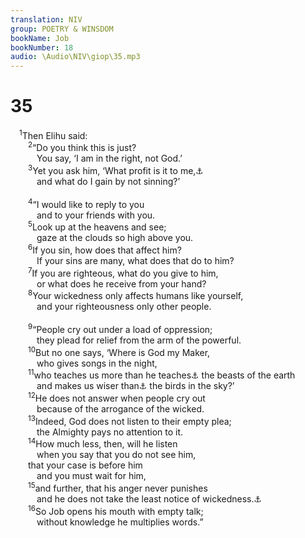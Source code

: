 ```yaml
---
translation: NIV
group: POETRY & WINSDOM
bookName: Job 
bookNumber: 18
audio: \Audio\NIV\giop\35.mp3
---
```


<div class="title"><h1>35</h1></div>
<span class="verse giop_35_1"> <sup>1</sup>Then Elihu said: <br/></span>
<span class="verse giop_35_2">  <sup>2</sup>“Do you think this is just? <br/>   You say, ‘I am in the right, not God.’ <br/></span>
<span class="verse giop_35_3">  <sup>3</sup>Yet you ask him, ‘What profit is it to me,<a data-toggle="tooltip" data-placement="bottom" title="Or you">⚓</a><br/>   and what do I gain by not sinning?’ <br/><br/></span>
<span class="verse giop_35_4">  <sup>4</sup>“I would like to reply to you <br/>   and to your friends with you. <br/></span>
<span class="verse giop_35_5">  <sup>5</sup>Look up at the heavens and see; <br/>   gaze at the clouds so high above you. <br/></span>
<span class="verse giop_35_6">  <sup>6</sup>If you sin, how does that affect him? <br/>   If your sins are many, what does that do to him? <br/></span>
<span class="verse giop_35_7">  <sup>7</sup>If you are righteous, what do you give to him, <br/>   or what does he receive from your hand? <br/></span>
<span class="verse giop_35_8">  <sup>8</sup>Your wickedness only affects humans like yourself, <br/>   and your righteousness only other people. <br/><br/></span>
<span class="verse giop_35_9">  <sup>9</sup>“People cry out under a load of oppression; <br/>   they plead for relief from the arm of the powerful. <br/></span>
<span class="verse giop_35_10">  <sup>10</sup>But no one says, ‘Where is God my Maker, <br/>   who gives songs in the night, <br/></span>
<span class="verse giop_35_11">  <sup>11</sup>who teaches us more than he teaches<a data-toggle="tooltip" data-placement="bottom" title="Or night, / 11who teaches us by">⚓</a> the beasts of the earth <br/>   and makes us wiser than<a data-toggle="tooltip" data-placement="bottom" title="Or us wise by">⚓</a> the birds in the sky?’ <br/></span>
<span class="verse giop_35_12">  <sup>12</sup>He does not answer when people cry out <br/>   because of the arrogance of the wicked. <br/></span>
<span class="verse giop_35_13">  <sup>13</sup>Indeed, God does not listen to their empty plea; <br/>   the Almighty pays no attention to it. <br/></span>
<span class="verse giop_35_14">  <sup>14</sup>How much less, then, will he listen <br/>   when you say that you do not see him, <br/>  that your case is before him <br/>   and you must wait for him, <br/></span>
<span class="verse giop_35_15">  <sup>15</sup>and further, that his anger never punishes <br/>   and he does not take the least notice of wickedness.<a data-toggle="tooltip" data-placement="bottom" title="Symmachus, Theodotion and Vulgate; the meaning of the Hebrew for this word is uncertain.">⚓</a><br/></span>
<span class="verse giop_35_16">  <sup>16</sup>So Job opens his mouth with empty talk; <br/>   without knowledge he multiplies words.” <br/></span>
